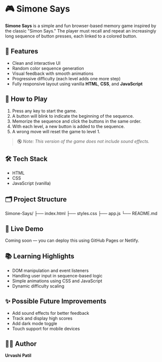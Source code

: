 # 🎮 Simone Says

**Simone Says** is a simple and fun browser-based memory game inspired by the classic "Simon Says." The player must recall and repeat an increasingly long sequence of button presses, each linked to a colored button.

## 🌟 Features

- Clean and interactive UI
- Random color sequence generation
- Visual feedback with smooth animations
- Progressive difficulty (each level adds one more step)
- Fully responsive layout using vanilla **HTML**, **CSS**, and **JavaScript**

## 🧠 How to Play

1. Press any key to start the game.
2. A button will blink to indicate the beginning of the sequence.
3. Memorize the sequence and click the buttons in the same order.
4. With each level, a new button is added to the sequence.
5. A wrong move will reset the game to level 1.

> 🔇 *Note: This version of the game does not include sound effects.*

## 🛠️ Tech Stack

- HTML  
- CSS  
- JavaScript (vanilla)

## 🗂 Project Structure

Simone-Says/
├── index.html
├── styles.css
├── app.js
└── README.md


## 🚀 Live Demo

Coming soon — you can deploy this using GitHub Pages or Netlify.

## 📚 Learning Highlights

- DOM manipulation and event listeners
- Handling user input in sequence-based logic
- Simple animations using CSS and JavaScript
- Dynamic difficulty scaling

## ✨ Possible Future Improvements

- Add sound effects for better feedback
- Track and display high scores
- Add dark mode toggle
- Touch support for mobile devices

## 👩‍💻 Author

**Urvashi Patil**



